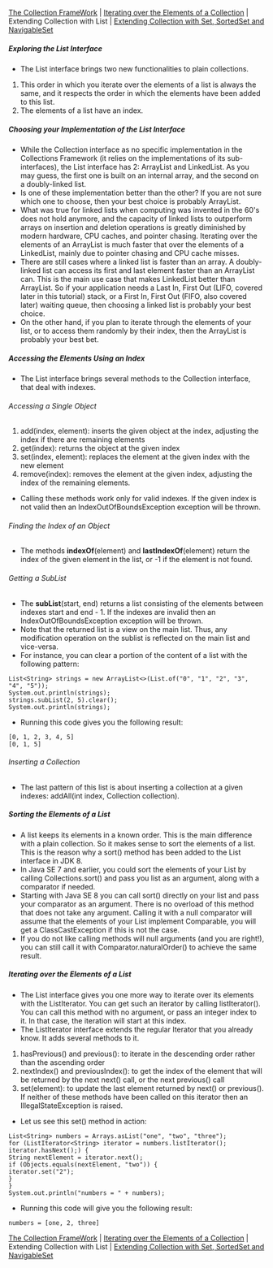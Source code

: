 [The Collection FrameWork](./README.md) |   [Iterating over the Elements of a Collection](./Iterating_over_the_Elements_of_a_Collection.md) |  Extending Collection with List | [Extending Collection with Set, SortedSet and NavigableSet](./Extending_Collection_with_Set_SortedSet_and_NavigableSet.md)
##### Exploring the List Interface
* The List interface brings two new functionalities to plain collections.
1. This order in which you iterate over the elements of a list is always the same, and it respects the order in which the elements have been added to this list. 
2. The elements of a list have an index.

##### Choosing your Implementation of the List Interface
* While the Collection interface as no specific implementation in the Collections Framework (it relies on the implementations of its sub-interfaces), the List interface has 2: ArrayList and LinkedList. As you may guess, the first one is built on an internal array, and the second on a doubly-linked list. 
* Is one of these implementation better than the other? If you are not sure which one to choose, then your best choice is probably ArrayList. 
* What was true for linked lists when computing was invented in the 60's does not hold anymore, and the capacity of linked lists to outperform arrays on insertion and deletion operations is greatly diminished by modern hardware, CPU caches, and pointer chasing. Iterating over the elements of an ArrayList is much faster that over the elements of a LinkedList, mainly due to pointer chasing and CPU cache misses. 
* There are still cases where a linked list is faster than an array. A doubly-linked list can access its first and last element faster than an ArrayList can. This is the main use case that makes LinkedList better than ArrayList. So if your application needs a Last In, First Out (LIFO, covered later in this tutorial) stack, or a First In, First Out (FIFO, also covered later) waiting queue, then choosing a linked list is probably your best choice. 
* On the other hand, if you plan to iterate through the elements of your list, or to access them randomly by their index, then the ArrayList is probably your best bet.

##### Accessing the Elements Using an Index
* The List interface brings several methods to the Collection interface, that deal with indexes.
###### Accessing a Single Object
1. add(index, element): inserts the given object at the index, adjusting the index if there are remaining elements 
2. get(index): returns the object at the given index 
3. set(index, element): replaces the element at the given index with the new element 
4. remove(index): removes the element at the given index, adjusting the index of the remaining elements.
* Calling these methods work only for valid indexes. If the given index is not valid then an IndexOutOfBoundsException exception will be thrown.
###### Finding the Index of an Object
* The methods **indexOf**(element) and **lastIndexOf**(element) return the index of the given element in the list, or -1 if the element is not found.
###### Getting a SubList
* The **subList**(start, end) returns a list consisting of the elements between indexes start and end - 1. If the indexes are invalid then an IndexOutOfBoundsException exception will be thrown. 
* Note that the returned list is a view on the main list. Thus, any modification operation on the sublist is reflected on the main list and vice-versa. 
* For instance, you can clear a portion of the content of a list with the following pattern:
```
List<String> strings = new ArrayList<>(List.of("0", "1", "2", "3", "4", "5"));
System.out.println(strings);
strings.subList(2, 5).clear();
System.out.println(strings);
```
* Running this code gives you the following result:
```
[0, 1, 2, 3, 4, 5]
[0, 1, 5]
```
###### Inserting a Collection
* The last pattern of this list is about inserting a collection at a given indexes: addAll(int index, Collection collection).

##### Sorting the Elements of a List
* A list keeps its elements in a known order. This is the main difference with a plain collection. So it makes sense to sort the elements of a list. This is the reason why a sort() method has been added to the List interface in JDK 8. 
* In Java SE 7 and earlier, you could sort the elements of your List by calling Collections.sort() and pass you list as an argument, along with a comparator if needed. 
* Starting with Java SE 8 you can call sort() directly on your list and pass your comparator as an argument. There is no overload of this method that does not take any argument. Calling it with a null comparator will assume that the elements of your List implement Comparable, you will get a ClassCastException if this is not the case. 
* If you do not like calling methods will null arguments (and you are right!), you can still call it with Comparator.naturalOrder() to achieve the same result.
##### Iterating over the Elements of a List
* The List interface gives you one more way to iterate over its elements with the ListIterator. You can get such an iterator by calling listIterator(). You can call this method with no argument, or pass an integer index to it. In that case, the iteration will start at this index. 
* The ListIterator interface extends the regular Iterator that you already know. It adds several methods to it.
1. hasPrevious() and previous(): to iterate in the descending order rather than the ascending order 
2. nextIndex() and previousIndex(): to get the index of the element that will be returned by the next next() call, or the next previous() call 
3. set(element): to update the last element returned by next() or previous(). If neither of these methods have been called on this iterator then an IllegalStateException is raised.
* Let us see this set() method in action:
```
List<String> numbers = Arrays.asList("one", "two", "three");
for (ListIterator<String> iterator = numbers.listIterator(); iterator.hasNext();) {
String nextElement = iterator.next();
if (Objects.equals(nextElement, "two")) {
iterator.set("2");
}
}
System.out.println("numbers = " + numbers);
```
* Running this code will give you the following result:
```
numbers = [one, 2, three]
```

[The Collection FrameWork](./README.md) |   [Iterating over the Elements of a Collection](./Iterating_over_the_Elements_of_a_Collection.md) |  Extending Collection with List | [Extending Collection with Set, SortedSet and NavigableSet](./Extending_Collection_with_Set_SortedSet_and_NavigableSet.md)